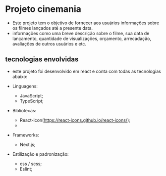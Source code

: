 # Projeto cinemania
-   Este projeto tem o objetivo de fornecer aos usuários informações sobre os filmes lançados até a presente data.
- informações como uma breve descrição sobre o filme, sua data de lançamento, quantidade de visualizações, orçamento, arrecadação, avaliações de outros usuários e etc.

## tecnologias envolvidas
- este projeto foi desenvolvido em react e conta com todas as tecnologias abaixo:
* Linguagens:
    - JavaScript;
    - TypeScript;
* Bibliotecas:
    - React-icon(https://react-icons.github.io/react-icons/);
    - 
* Frameworks:
    - Next.js;

* Estilização e padronização:
    - css / scss;
    - Eslint;
    
